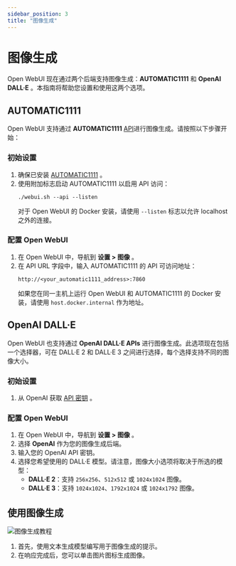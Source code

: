 ```yaml
---
sidebar_position: 3
title: "图像生成"
---
```


# 图像生成

Open WebUI 现在通过两个后端支持图像生成：**AUTOMATIC1111** 和 **OpenAI DALL·E** 。本指南将帮助您设置和使用这两个选项。

## AUTOMATIC1111

Open WebUI 支持通过 **AUTOMATIC1111** [API](https://github.com/AUTOMATIC1111/stable-diffusion-webui/wiki/API)进行图像生成。请按照以下步骤开始：

### 初始设置

1. 确保已安装 [AUTOMATIC1111](https://github.com/AUTOMATIC1111/stable-diffusion-webui) 。
2. 使用附加标志启动 AUTOMATIC1111 以启用 API 访问：
   ```
   ./webui.sh --api --listen
   ```
   对于 Open WebUI 的 Docker 安装，请使用 `--listen` 标志以允许 localhost 之外的连接。

### 配置 Open WebUI

1. 在 Open WebUI 中，导航到 **设置 > 图像** 。 
2. 在 API URL 字段中，输入 AUTOMATIC1111 的 API 可访问地址：
   ```
   http://<your_automatic1111_address>:7860
   ```
   如果您在同一主机上运行 Open WebUI 和 AUTOMATIC1111 的 Docker 安装，请使用 `host.docker.internal` 作为地址。

## OpenAI DALL·E

Open WebUI 也支持通过 **OpenAI DALL·E APIs** 进行图像生成。此选项现在包括一个选择器，可在 DALL·E 2 和 DALL·E 3 之间进行选择，每个选择支持不同的图像大小。

### 初始设置

1. 从 OpenAI 获取 [API 密钥](https://platform.openai.com/api-keys) 。

### 配置 Open WebUI

1. 在 Open WebUI 中，导航到 **设置 > 图像** 。
2. 选择 **OpenAI** 作为您的图像生成后端。
3. 输入您的 OpenAI API 密钥。
4. 选择您希望使用的 DALL·E 模型。请注意，图像大小选项将取决于所选的模型：
   - **DALL·E 2**：支持 `256x256`、`512x512` 或 `1024x1024` 图像。
   - **DALL·E 3**：支持 `1024x1024`、`1792x1024` 或 `1024x1792` 图像。

## 使用图像生成

![图像生成教程](/img/tutorial_image_generation.png)

1. 首先，使用文本生成模型编写用于图像生成的提示。
2. 在响应完成后，您可以单击图片图标生成图像。
